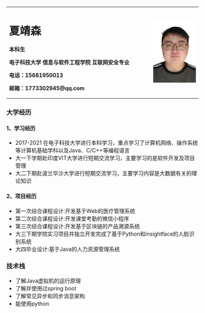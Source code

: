 <table border="0">
  <tr>
    <td width="75%">
      <h1>夏靖森</h1>
      <p><b>本科生</b></p>
      <p><b>电子科技大学 信息与软件工程学院 互联网安全专业</b></p>
      <p><b>电话：15681950013</b><p>
      <p><b>邮箱：1773302945@qq.com</b></p>
    </td>
    <td width=25%>
      <img src="/简历.jpg" width="100%">
    </td>
  </tr>
</table>


### 大学经历
#### 1、学习经历
- 2017-2021 在电子科技大学进行本科学习，重点学习了计算机网络、操作系统等计算机基础学科以及Java、C/C++等编程语言
- 大一下学期赴印度VIT大学进行短期交流学习，主要学习的是软件开发及项目管理
- 大二下期赴波兰华沙大学进行短期交流学习，主要学习内容是大数据有关的理论知识
#### 2、项目经历
- 第一次综合课程设计:开发基于Web的医疗管理系统
- 第二次综合课程设计:开发课堂考勤的微信小程序
- 第三次综合课程设计:开发基于区块链的产品溯源系统
- 大三下期学院实习项目并独立开发完成了基于Python和insightface的人脸识别系统
- 大四毕业设计:基于Java的人力资源管理系统
### 技术栈
- 了解Java虚拟机的运行原理
- 了解并使用过spring boot
- 了解常见异步和同步消息架构
- 能使用python
